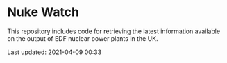 # Nuke Watch

This repository includes code for retrieving the latest information available on the output of EDF nuclear power plants in the UK.

Last updated: 2021-04-09 00:33